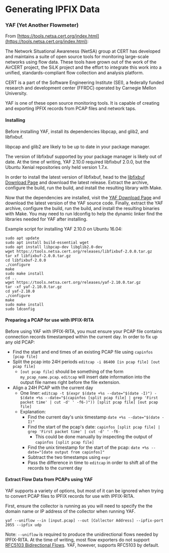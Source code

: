 # Generating IPFIX Data

### YAF (Yet Another Flowmeter)

From [https://tools.netsa.cert.org/index.html](https://tools.netsa.cert.org/index.html):

The Network Situational Awareness (NetSA) group at CERT has developed and
maintains a suite of open source tools for monitoring large-scale networks
using flow data. These tools have grown out of the work of the AirCERT
project, the SiLK project and the effort to integrate this work into a
unified, standards-compliant flow collection and analysis platform.

CERT is a part of the Software Engineering Institute (SEI), a federally
funded research and development center (FFRDC) operated by Carnegie Mellon University.

YAF is one of these open source monitoring tools. It is capable of creating
and exporting IPFIX records from PCAP files and network taps.

#### Installing
Before installing YAF, install its dependencies libpcap, and glib2, and libfixbuf.

libpcap and glib2 are likely to be up to date in your package manager.

The version of libfixbuf supported by your package manager is likely out of date.
At the time of writing, YAF 2.10.0 required libfixbuf 2.0.0, but
the Ubuntu Xenial repositories only held version 1.7.x.

In order to install the latest version of libfixbuf, head to the
[libfixbuf Download Page](https://tools.netsa.cert.org/fixbuf/download.html)
and download the latest release. Extract the archive, configure the build,
run the build, and install the resulting library with Make.

Now that the dependencies are installed, visit the
[YAF Download Page](https://tools.netsa.cert.org/yaf/download.html)
and download the latest version of the YAF source code. Finally,
extract the YAF archive, configure the build, run the build, and install
the resulting binaries with Make. You may need to run ldconfig to help the
dynamic linker find the libraries needed for YAF after installing.

Example script for installing YAF 2.10.0 on Ubuntu 16.04:
```
sudo apt update
sudo apt install build-essential wget
sudo apt install libpcap-dev libglib2.0-dev
wget https://tools.netsa.cert.org/releases/libfixbuf-2.0.0.tar.gz
tar xf libfixbuf-2.0.0.tar.gz
cd libfixbuf-2.0.0
./configure
make
sudo make install
cd ..
wget https://tools.netsa.cert.org/releases/yaf-2.10.0.tar.gz
tar -xf yaf-2.10.0.tar.gz
cd yaf-2.10.0
./configure
make
sudo make install
sudo ldconfig
```

#### Preparing a PCAP for use with IPFIX-RITA
Before using YAF with IPFIX-RITA, you must ensure your PCAP file contains connection
records timestamped within the current day. In order to fix up any old PCAP:

- Find the start and end times of an existing PCAP file using `capinfos [pcap file]`
- Split the pcap into 24H periods `editcap -i 86400 [in pcap file] [out pcap file]`
   - `[out pcap file]` should be something of the form `my_pcap_name.pcap`. `editcap` will insert date information into the output file names right before the file extension.
- Align a 24H PCAP with the current day
  - One liner: `editcap -t $(expr $(date +%s --date="$(date -I)") -  $(date +%s --date="$(capinfos [split pcap file] | grep 'First packet time' | cut -d' ' -f6-)")) [split pcap file] [out pcap file]`
  - Explanation:
      - Find the current day's unix timestamp `date +%s --date="$(date -I)"`
      - Find the start of the pcap's date: `capinfos [split pcap file] | grep 'First packet time' | cut -d' ' -f6-`
          - This could be done manually by inspecting the output of `capinfos [split pcap file]`
      - Find the unix timestamp for the start of the pcap: `date +%s --date="[date output from capinfos]"`
      - Subtract the two timestamps using `expr`
      - Pass the difference in time to `editcap` in order to shift all of the records to the current day

#### Extract Flow Data from PCAPs using YAF
YAF supports a variety of options, but most of it can be ignored when trying
to convert PCAP files to IPFIX records for use with IPFIX-RITA.

First, ensure the collector is running as you will need to specify
the the domain name or IP address of the collector when running YAF.

```
yaf --uniflow --in [input.pcap] --out [Collector Address] --ipfix-port 2055 --ipfix udp
```

Note: `--uniflow` is required to produce the unidirectional flows needed by
IPFIX-RITA. At the time of writing, most flow exporters do not support
[RFC5103 Bidirectional Flows](https://tools.ietf.org/html/rfc5103). YAF, however,
supports RFC5103 by default.
